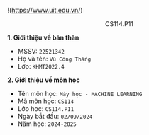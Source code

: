 !(https://www.uit.edu.vn/)
<p align="center">
	CS114.P11
</p>

**1. Giới thiệu về bản thân** 
- MSSV: `22521342`
- Họ và tên: `Vũ Công Thắng`
- Lớp: `KHMT2022.4`

**2. Giới thiệu về môn học**
- Tên môn học: `Máy học - MACHINE LEARNING`
- Mã môn học: `CS114`
- Lớp học: `CS114.P11`
- Ngày bắt đầu: `02/09/2024`
- Năm học: `2024-2025`
